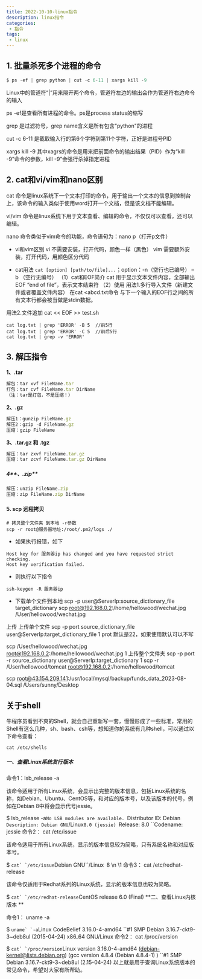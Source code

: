 ```yaml
---
title: 2022-10-10-linux指令
description: linux指令
categories:
 - 指令
tags:
 - linux
---
```


## 1. 批量杀死多个进程的命令

```javascript
$ ps -ef | grep python | cut -c 6-11 | xargs kill -9
```

Linux中的管道符“|”用来隔开两个命令，管道符左边的输出会作为管道符右边命令的输入 

ps -ef是查看所有进程的命令。ps是process status的缩写 

grep 是过滤符号，grep name含义是所有包含"python"的进程 

cut -c 6-11 是截取输入行的第6个字符到第11个字符，正好是进程号PID 

xargs kill -9 其中xagrs的命令是用来把前面命令的输出结果（PID）作为“kill -9”命令的参数，kill -9”会强行杀掉指定进程



## 2. cat和vi/vim和nano区别
cat 命令是linux系统下一个文本打印的命令，用于输出一个文本的信息到控制台上，该命令的输入类似于使用word打开一个文档，但是该文档不能编辑。

vi/vim 命令是linux系统下用于文本查看、编辑的命令，不仅仅可以查看，还可以编辑。

nano 命令类似于vim命令的功能，命令语句为：nano p（打开p文件）

* vi和vim区别
  vi 不需要安装，打开代码，颜色一样（黑色）
  vim 需要额外安装，打开代码，用颜色区分代码

* cat用法 ```cat [option] [path/to/file]...```；option：-n（空行也已编号） –b （空行无编号）
（1）cat和EOF简介
cat 用于显示文本文件内容，全部输出
EOF “end of file”，表示文本结束符
（2）使用
用法1.多行导入文件（新建文件或者覆盖文件内容）
在cat <<EOF >abcd.txt命令 与下一个输入的EOF行之间的所有文本行都会被当做是stdin数据。

用法2.文件追加
cat << EOF >> test.sh

```
cat log.txt | grep 'ERROR' -B 5  //前5行
cat log.txt | grep 'ERROR' -C 5  //前后5行
cat log.txt | grep -v 'ERROR'
```


## 3. 解压指令

**1、.tar** 

```javascript
解包：tar xvf FileName.tar
打包：tar cvf FileName.tar DirName
（注：tar是打包，不是压缩！）
```

**2、.gz**

```javascript
解压1：gunzip FileName.gz
解压2：gzip -d FileName.gz
压缩：gzip FileName
```

**3、.tar.gz 和 .tgz**

```javascript
解压：tar zxvf FileName.tar.gz
压缩：tar zcvf FileName.tar.gz DirName
```

##### 4**、.zip**

```javascript
解压：unzip FileName.zip
压缩：zip FileName.zip DirName
```

#### 5. scp 远程拷贝

```
# 拷贝整个文件夹 到本地 -r参数
scp -r root@服务器地址:/root/.pm2/logs ./
```

- 如果执行报错，如下
```
Host key for 服务器ip has changed and you have requested strict checking.
Host key verification failed.
```
- 则执行以下指令
```
ssh-keygen -R 服务器ip
```
- 下载单个文件到本地
 scp -p user@ServerIp:source_dictionary_file target_dictionary
 scp root@192.168.0.2:/home/hellowood/wechat.jpg /User/hellowood/wechat.jpg


 上传
上传单个文件
scp -p port source_dictionary_file user@ServerIp:target_dictionary_file
1
prot 默认是22，如果使用默认可以不写

scp /User/hellowood/wechat.jpg root@192.168.0.2:/home/hellowood/wechat.jpg
1
上传整个文件夹
scp -p port -r source_dictionary user@ServerIp:target_dictionary
1
scp -r /User/hellowood/tomcat root@192.168.0.2:/home/hellowood/tomcat

scp root@43.154.209.141:/usr/local/mysql/backup/funds_data_2023-08-04.sql /Users/sunny/Desktop

## 关于shell
牛程序员看到不爽的Shell，就会自己重新写一套，慢慢形成了一些标准，常用的Shell有这么几种，sh、bash、csh等，想知道你的系统有几种shell，可以通过以下命令查看：
```shell
cat /etc/shells
```


##### 一、查看Linux系统发行版本

命令1：lsb_release -a

该命令适用于所有Linux系统，会显示出完整的版本信息，包括Linux系统的名称，如Debian、Ubuntu、CentOS等，和对应的版本号，以及该版本的代号，例如在Debian 8中将会显示代号jessie。

$ lsb_release -a``No LSB modules are available. ``Distributor ID: Debian ``Description: Debian GNU``/Linux``8.0 (jessie) ``Release:  8.0 ``Codename:  jessie 
命令2： cat /etc/issue

该命令适用于所有Linux系统，显示的版本信息较为简略，只有系统名称和对应版本号。

$ ``cat` `/etc/issue``Debian GNU``/Linux` `8 \n \1 
命令3： cat /etc/redhat-release

该命令仅适用于Redhat系列的Linux系统，显示的版本信息也较为简略。

$ ``cat` `/etc/redhat-release``CentOS release 6.0 (Final) 
**二、查看Linux内核版本
**

命令1： uname -a

$ ``uname` `-a``Linux CodeBelief 3.16.0-4-amd64 ``#1 SMP Debian 3.16.7-ckt9-3~deb8ul (2015-04-24) x86_64 GNU/Linux 
命令2： cat /proc/version

$ ``cat` `/proc/version``Linux version 3.16.0-4-amd64 (debian-kernel@lists.debian.org) (gcc version 4.8.4 (Debian 4.8.4-1) ) ``#1 SMP Debian 3.16.7-ckt9-3~deb8ul (2.15-04-24)
以上就是用于查询Linux系统版本的常见命令，希望对大家有所帮助。
